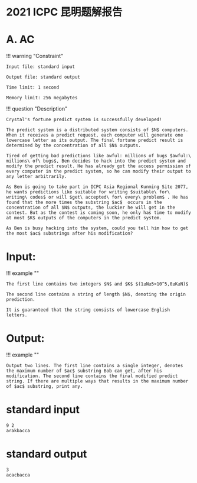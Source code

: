 # 2021 ICPC 昆明题解报告



# A. AC

!!! warning "Constraint"

    Input file: standard input
    
    Output file: standard output
    
    Time limit: 1 second
    
    Memory limit: 256 megabytes



!!! question "Description"


    Crystal's fortune predict system is successfully developed!
    
    The predict system is a distributed system consists of $N$ computers. When it receives a predict request, each computer will generate one lowercase letter as its output. The final fortune predict result is determined by the concentration of all $N$ outputs.
    
    Tired of getting bad predictions like awful: millions of bugs $awful:\ millions\ of\ bugs$, Ben decides to hack into the predict system and modify the predict result. He has already got the access permission of every computer in the predict system, so he can modify their output to any letter arbitrarily. 
    
    As Ben is going to take part in ICPC Asia Regional Kunming Site 2077, he wants predictions like suitable for writing $suitable\ for\ writing\ codes$ or will $get\ accepted\ for\ every\ problem$ . He has found that the more times the substring $ac$  occurs in the concentration of all $N$ outputs, the luckier he will get in the contest. But as the contest is coming soon, he only has time to modify at most $K$ outputs of the computers in the predict system.
    
    As Ben is busy hacking into the system, could you tell him how to get the most $ac$ substrings after his modification?

# Input:

!!! example ""

    The first line contains two integers $N$ and $K$ $(1≤N≤5×10^5,0≤K≤N)$ 
    
    The second line contains a string of length $N$, denoting the origin prediction. 
    
    It is guaranteed that the string consists of lowercase English letters.

# Output:

!!! example ""

    Output two lines. The first line contains a single integer, denotes the maximum number of $ac$ substring Bob can get, after his modification. The second line contains the final modified predict string. If there are multiple ways that results in the maximum number of $ac$ substring, print any.

# standard input


```
9 2
arakbacca
```

# standard output

```
3
acacbacca
```